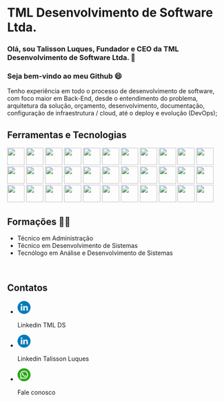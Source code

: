 # TML Desenvolvimento de Software Ltda.

### Olá, sou Talisson Luques, Fundador e CEO da TML Desenvolvimento de Software Ltda. 👋
### Seja bem-vindo ao meu Github 😄

Tenho experiência em todo o processo de desenvolvimento de software, com foco maior em Back-End, desde o entendimento do problema, arquitetura da solução, orçamento, desenvolvimento, documentação, configuração de infraestrutura / cloud, até o deploy e evolução (DevOps); 

## Ferramentas e Tecnologias

<img width="40" height="40" src="https://cdn.jsdelivr.net/gh/devicons/devicon/icons/android/android-original.svg"/>
<img width="40" height="40" src="https://cdn.jsdelivr.net/gh/devicons/devicon/icons/java/java-original.svg" />
<img width="40" height="40" src="https://cdn.jsdelivr.net/gh/devicons/devicon/icons/nodejs/nodejs-original.svg" />
<img width="40" height="40" src="https://cdn.jsdelivr.net/gh/devicons/devicon/icons/typescript/typescript-original.svg" />
<img width="40" height="40" src="https://cdn.jsdelivr.net/gh/devicons/devicon/icons/php/php-original.svg" />
<img width="40" height="40" src="https://cdn.jsdelivr.net/gh/devicons/devicon/icons/python/python-original.svg" />
<img width="40" height="40" src="https://cdn.jsdelivr.net/gh/devicons/devicon/icons/csharp/csharp-original.svg" />

<img loading="lazy" src="https://cdn.jsdelivr.net/gh/devicons/devicon/icons/git/git-original.svg" width="40" height="40"/>
<img width="40" height="40" src="https://cdn.jsdelivr.net/gh/devicons/devicon/icons/javascript/javascript-original.svg" />          
<img width="40" height="40" src="https://cdn.jsdelivr.net/gh/devicons/devicon/icons/html5/html5-original-wordmark.svg" />
<img width="40" height="40" src="https://cdn.jsdelivr.net/gh/devicons/devicon/icons/css3/css3-original-wordmark.svg" />
<img width="40" height="40" src="https://cdn.jsdelivr.net/gh/devicons/devicon/icons/babel/babel-original.svg" />
<img width="40" height="40" src="https://cdn.jsdelivr.net/gh/devicons/devicon/icons/handlebars/handlebars-original-wordmark.svg" />

<img width="40" height="40" src="https://cdn.jsdelivr.net/gh/devicons/devicon/icons/linux/linux-original.svg" />
<img width="40" height="40" src="https://cdn.jsdelivr.net/gh/devicons/devicon/icons/windows8/windows8-original.svg" />
<img width="40" height="40" src="https://cdn.jsdelivr.net/gh/devicons/devicon/icons/jenkins/jenkins-original.svg" />
<img width="40" height="40" src="https://cdn.jsdelivr.net/gh/devicons/devicon/icons/docker/docker-original-wordmark.svg" />
<img width="40" height="40" src="https://cdn.jsdelivr.net/gh/devicons/devicon/icons/kubernetes/kubernetes-plain.svg" />
<img width="40" height="40" src="https://cdn.jsdelivr.net/gh/devicons/devicon/icons/heroku/heroku-original-wordmark.svg" />
<img width="40" height="40" src="https://cdn.jsdelivr.net/gh/devicons/devicon/icons/amazonwebservices/amazonwebservices-original-wordmark.svg" />
<img width="40" height="40" src="https://cdn.jsdelivr.net/gh/devicons/devicon/icons/azure/azure-original-wordmark.svg" />
<img width="40" height="40" src="https://cdn.jsdelivr.net/gh/devicons/devicon/icons/googlecloud/googlecloud-original-wordmark.svg" />

<img width="40" height="40" src="https://cdn.jsdelivr.net/gh/devicons/devicon/icons/jest/jest-plain.svg" />
<img width="40" height="40" src="https://cdn.jsdelivr.net/gh/devicons/devicon/icons/bitbucket/bitbucket-original-wordmark.svg" />
<img width="40" height="40" src="https://cdn.jsdelivr.net/gh/devicons/devicon/icons/jira/jira-original-wordmark.svg" />
<img width="40" height="40" src="https://cdn.jsdelivr.net/gh/devicons/devicon/icons/nginx/nginx-original.svg" />
<img width="40" height="40" src="https://cdn.jsdelivr.net/gh/devicons/devicon/icons/oracle/oracle-original.svg" />

<img width="40" height="40" src="https://cdn.jsdelivr.net/gh/devicons/devicon/icons/mysql/mysql-original-wordmark.svg" />
<img width="40" height="40" src="https://cdn.jsdelivr.net/gh/devicons/devicon/icons/redis/redis-original-wordmark.svg" />
<img width="40" height="40" src="https://cdn.jsdelivr.net/gh/devicons/devicon/icons/mongodb/mongodb-original-wordmark.svg" />
<img width="40" height="40" src="https://cdn.jsdelivr.net/gh/devicons/devicon/icons/microsoftsqlserver/microsoftsqlserver-plain-wordmark.svg" />
<img width="40" height="40" src="https://cdn.jsdelivr.net/gh/devicons/devicon/icons/postgresql/postgresql-plain-wordmark.svg" />
<img width="40" height="40" src="https://cdn.jsdelivr.net/gh/devicons/devicon/icons/sqlite/sqlite-plain-wordmark.svg" />

<br>

## Formações 🧑‍🎓

* Técnico em Administração 
* Técnico em Desenvolvimento de Sistemas 
* Tecnólogo em Análise e Desenvolvimento de Sistemas

<br>

## Contatos
<ul class="mx-auto mx-lg-5 list-group">
    <li class="container btn btn-outline-primary my-2 rounded-pill"onclick="location.href='www.linkedin.com/company/tml-desenvolvimento-de-software-ltda/';">
        <div class="row">
            <div class="col">
                <img src="./images/linkedin.png" style="height: auto; max-width: 30px;"
                    class="img-fluid float-start">
            </div>
            <div class="col">
                <p class="fs-5 my-auto text-nowrap">Linkedin TML DS</p>
            </div>
            <div class="col"></div>
        </div>
    </li>
    <li class="container btn btn-outline-primary my-2 rounded-pill"onclick="location.href='https://www.linkedin.com/in/talisson-l-036a68191/';">
        <div class="row">
            <div class="col">
                <img src="./images/linkedin.png" style="height: auto; max-width: 30px;"
                    class="img-fluid float-start">
            </div>
            <div class="col">
                <p class="fs-5 my-auto text-nowrap">Linkedin Talisson Luques</p>
            </div>
            <div class="col"></div>
        </div>
    </li>
    <li class="container btn btn-outline-primary my-2 rounded-pill"onclick="location.href='https://wa.me/5511951184349?text=Ol%C3%A1%20Gabrielle%2C%20venho%20do%20seu%20site%20e%20queria%20mais%20informa%C3%A7%C3%B5es%20sobre%20seus%20servi%C3%A7os.';">
        <div class="row">
            <div class="col">
                <img src="./images/whatsapp (1).png" style="height: auto; max-width: 30px;"
                    class="img-fluid float-start">
            </div>
            <div class="col">
                <p class="fs-5 my-auto text-nowrap">Fale conosco</p>
            </div>
            <div class="col"></div>
        </div>
    </li>
</ul>


<link href="https://cdn.jsdelivr.net/npm/bootstrap@5.3.2/dist/css/bootstrap.min.css" rel="stylesheet"
        integrity="sha384-T3c6CoIi6uLrA9TneNEoa7RxnatzjcDSCmG1MXxSR1GAsXEV/Dwwykc2MPK8M2HN" crossorigin="anonymous">
<script src="https://cdn.jsdelivr.net/npm/bootstrap@5.3.2/dist/js/bootstrap.bundle.min.js"
integrity="sha384-C6RzsynM9kWDrMNeT87bh95OGNyZPhcTNXj1NW7RuBCsyN/o0jlpcV8Qyq46cDfL"
crossorigin="anonymous"></script>